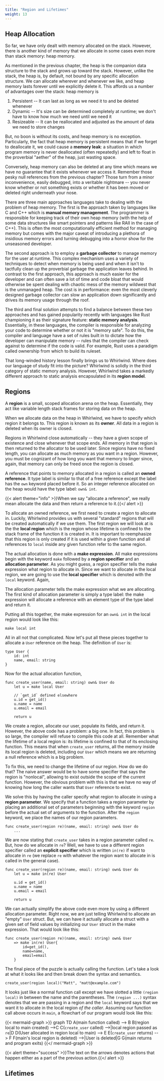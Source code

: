 ```yaml
---
title: "Region and Lifetimes"
weight: 13
---
```


## Heap Allocation

So far, we have only dealt with memory allocated on the stack.  However, there is another kind 
of memory that we allocate in some cases even more than stack memory: heap memory.  

As mentioned in the previous chapter, the heap is the companion data structure to the stack and
grows up toward the stack.  However, unlike the stack, the heap is, by default, not bound by
any specific allocation structure.  We can allocate wherever and whenever we like, and heap
memory lasts forever until we explicitly delete it.  This affords us a number of advantages over
the stack: heap memory is

1. Persistent -- It can last as long as we need it to and be deleted whenever
2. Dynamic -- It's size can be determined completely at runtime; we don't have to know how much we
need until we need it
3. Resizeable -- It can be reallocated and adjusted as the amount of data we need to store changes

But, no boon is without its costs, and heap memory is no exception.  Particularly, the fact that
heap memory is persistent means that if we forget to deallocate it, we could cause a **memory leak**:
a situation in which program memory is never deallocated (often repeatedly) and left to float in
the proverbial "aether" of the heap, just wasting space.  

Conversely, heap memory can also be deleted at any time which means we have no guarantee that it
exists whenever we access it.  Remember those pesky null references from the previous chapter?  Those
turn from a minor inconvenience, easily debugged, into a veritable nightmare -- you never know
whether or not something exists or whether it has been moved or deleted right underneath your nose.

There are three main approaches languages take to dealing with the problem of heap memory.  The
first is the approach taken by languages like C and C++ which is **manual memory management**.
The programmer is responsible for keeping track of their own heap memory (with the help of some
data structures like smart pointers and patterns like RAII in the case of C++).  This is often the
most computationally efficient method for managing memory but comes with the major caveat of
introducing a plethora of insidious memory errors and turning debugging into a horror show for
the unseasoned developer.

The second approach is to employ a **garbage collector** to manage memory for the user at runtime.
This complex mechanism uses a variety of techniques to detect when memory is being used and when it
isn't to tactfully clean up the proverbial garbage the application leaves behind.  In contrast to
the first approach, this approach is much easier for the developer and can often save a lot of time
and code bloat that would otherwise be spent dealing with chaotic mess of the memory wildwest that
is the unmanaged heap.  The cost is in performance: even the most cleverly designed garbage collector
can slow an application down significantly and drives its memory usage through the roof.  

The third and final solution attempts to find a balance between these two approaches and has gained
popularity recently with languages like Rust championing it as their signature feature: 
**static memory analysis**.  Essentially, in these languages, the compiler is responsible for analyzing
your code to determine whether or not it is "memory safe".  To do this, the compiler and language have
a set of rules built in to dictate how the developer can manipulate memory -- rules that the compiler
can check against to determine if the code is valid.  For example, Rust uses a paradigm called ownership
from which to build its ruleset.

That long-winded history lesson finally brings us to Whirlwind.  Where does our language of study fit
into the picture?  Whirlwind is solidly in the third category of static memory analysis.  However,
Whirlwind takes a markedly different approach to static analysis encapsulated in its **region model**.

## Regions

A **region** is a small, scoped allocation arena on the heap.  Essentially, they act like variable length
stack frames for storing data on the heap.  

When we allocate data on the heap in Whirlwind, we have to specify which region it belongs to.  This
region is known as its **owner**.  All data in a region is deleted when its owner is closed.  

Regions in Whirlwind close automatically -- they have a given scope of existence and close whenever that
scope ends.  All memory in that region is then returned to the allocator to be used later.  Since regions
have no fixed length, you can allocate as much memory as you want in a region.  However, you must be
cognizant of how long you want that memory to linger since, again, that memory can only be freed once the
region is closed.  

A reference that points to memory allocated in a region is called an **owned reference**.  It type label
is similar to that of a free reference except the label has the `own` keyword placed before it.  So an
integer reference allocated on the heap would have the type label: `own& int`.  

{{< alert theme="info" >}}When we say "allocate a reference", we really mean allocate the data and then
return a reference to it.{{</ alert >}}

To allocate an owned reference, we first need to create a region to allocate in.  Luckily, Whirlwind
provides us with several "standard" regions that will be created automatically if we use them.  The first region
we will look at is the the **local region** which is the region whose lifetime is confined to the stack frame of 
the function it is created in.  It is important to reemphasize that this region is only created if it is used
within a given function and all references to `local` inside any given function refer to the same region.

The actual allocation is done with a **make expression**.  All make expressions begin with the keyword `make`
followed by a **region specifier** and an **allocation parameter**.  As you might guess, a region specifier tells
the make expression what region to allocate in.  Since we want to allocate in the local region, we are going
to use the **local specifier** which is denoted with the `local` keyword.  Again,

The allocation parameter tells the make expression what we are allocating.  The first kind of allocation
parameter is simply a type label: the make expression will allocate a reference with an element type of the
type label and return it.

Putting all this together, the make expression for an `own& int` in the local region would look like this:

    make local int

All in all not that complicated.  Now let's put all these pieces together to allocate a `User` reference on the
heap.  The definition of `User` is:

    type User {
        id: int
        name, email: string
    }

Now for the actual allocation function,

    func create_user(name, email: string) own& User do
        let u = make local User

        // `get_id` defined elsewhere
        u.id = get_id()
        u.name = name
        u.email = email

        return u

We create a region, allocate our user, populate its fields, and return it.  However, the above code has a problem:
a big one.  In fact, this problem is so large, the compiler will refuse to compile this code at all.  Remember what
the lifetime of a local region is: its lifetime is confined to that of its enclosing function.  This means that when
`create_user` returns, all the memory inside its local region is deleted, including our `User` which means we are
returning a null reference which is a big problem.  

To fix this, we need to change the lifetime of our region.  How do we do that?  The naive answer would be to have
some specifier that says the region is "nonlocal", allowing to exist outside the scope of the current function.
However, the obvious problem with this is that we have no way of knowing how long the caller wants that `User` reference
to exist.  

We solve this by having the caller specify what region to allocate in using a **region parameter**.  We specify that
a function takes a region parameter by placing an additional set of parameters beginning with the keyword `region` before
the actual set of arguments to the function.  After the `region` keyword, we place the names of our region parameters.

    func create_user(region re)(name, email: string) own& User do
        ...

We are now stating that `create_user` takes in a region parameter called `re`.  But, how do we allocate in `re`?  Well,
we have to use a different region specifier called an **explicit specifier** which is written `in(re)` if want to allocate
in `re` (we replace `re` with whatever the region want to allocate in is called in the general case).

    func create_user(region re)(name, email: string) own& User do
        let u = make in(re) User

        u.id = get_id()
        u.name = name
        u.email = email

        return u

We can actually simplify the above code even more by using a different allocation parameter.  Right now, we are just telling
Whirlwind to allocate an "empty" `User` struct.  But, we can have it actually allocate a struct with a given set of field values
by initializing our `User` struct in the make expression.  That would look like this:

    func create_user(region re)(name, email: string) own& User
        => make in(re) User{
            id=get_id(),
            name=name,
            email=email
        }

The final piece of the puzzle is actually calling the function.  Let's take a look at what it looks like and then break down
the syntax and semantics.

    create_user(region local)("Matt", "matt@example.com")

It looks just like a normal function call except we have slotted a little `(region local)` in between the name and the parentheses.
The `(region ...)` syntax denotes that we are passing in a region and the `local` keyword says that we want it to allocate in the local
region *of the caller*.  Assuming our function call above occurs in `main`, a flowchart of our program would look like this:

{{< mermaid-graph >}}
    graph TD
        A(main function called) --> B
        B(region local to main created) -->C
        C(`create_user` called) -->|local region passed as `re`|D
        D(User allocated in region local to main) --> E
        E(`create_user` returns) --> F
        F(main's local region is deleted) -->|User is deleted|G
        G(main returns and program exits)
{{</ mermaid-graph >}}

{{< alert theme="success" >}}The text on the arrows denotes actions that happen either as a part of the previous action.{{</ alert >}}

## Lifetimes

